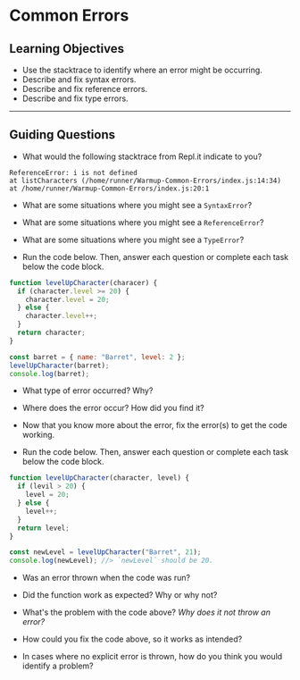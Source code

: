 # Common Errors

## Learning Objectives

- Use the stacktrace to identify where an error might be occurring.
- Describe and fix syntax errors.
- Describe and fix reference errors.
- Describe and fix type errors.

---

## Guiding Questions

- What would the following stacktrace from Repl.it indicate to you?

```
ReferenceError: i is not defined
at listCharacters (/home/runner/Warmup-Common-Errors/index.js:14:34)
at /home/runner/Warmup-Common-Errors/index.js:20:1
```

- What are some situations where you might see a `SyntaxError`?

- What are some situations where you might see a `ReferenceError`?

- What are some situations where you might see a `TypeError`?

- Run the code below. Then, answer each question or complete each task below the code block.

```js
function levelUpCharacter(characer) {
  if (character.level >= 20) {
    character.level = 20;
  } else {
    character.level++;
  }
  return character;
}

const barret = { name: "Barret", level: 2 };
levelUpCharacter(barret);
console.log(barret);
```

- What type of error occurred? Why?

- Where does the error occur? How did you find it?

- Now that you know more about the error, fix the error(s) to get the code working.

- Run the code below. Then, answer each question or complete each task below the code block.

```js
function levelUpCharacter(character, level) {
  if (levil > 20) {
    level = 20;
  } else {
    level++;
  }
  return level;
}

const newLevel = levelUpCharacter("Barret", 21);
console.log(newLevel); //> `newLevel` should be 20.
```

- Was an error thrown when the code was run?

- Did the function work as expected? Why or why not?

- What's the problem with the code above? _Why does it not throw an error?_

- How could you fix the code above, so it works as intended?

- In cases where no explicit error is thrown, how do you think you would identify a problem?
